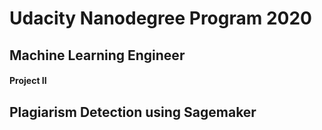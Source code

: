 # Udacity Nanodegree Program 2020
## Machine Learning Engineer
#### Project II
## Plagiarism Detection using Sagemaker
